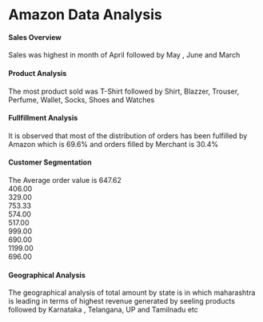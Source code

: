 # Amazon Data Analysis

#### Sales Overview 
Sales was highest in month of April followed by May , June and March

#### Product Analysis 
The most product sold was T-Shirt followed by Shirt, Blazzer, Trouser, Perfume, Wallet, Socks, Shoes and Watches

#### Fullfillment Analysis 
It is observed that most of the distribution of orders has been fulfilled by Amazon which is 69.6% and orders filled by Merchant is 30.4%

#### Customer Segmentation
The Average order value is
647.62   
406.00   
329.00   
753.33   
574.00   
517.00   
999.00   
690.00  
1199.00   
696.00   

#### Geographical Analysis 
The geographical analysis of total amount by state is in which maharashtra is leading in terms of highest revenue generated by seeling products followed by Karnataka , Telangana, UP and Tamilnadu etc
